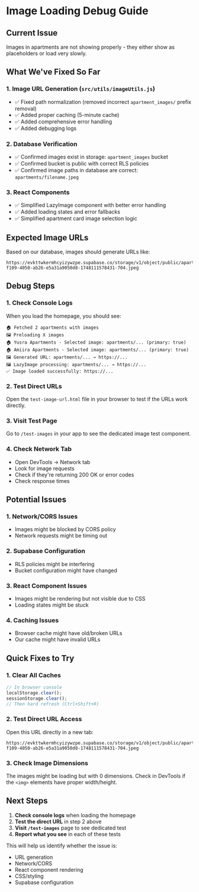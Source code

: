 # Image Loading Debug Guide

## Current Issue
Images in apartments are not showing properly - they either show as placeholders or load very slowly.

## What We've Fixed So Far

### 1. **Image URL Generation** (`src/utils/imageUtils.js`)
- ✅ Fixed path normalization (removed incorrect `apartment_images/` prefix removal)
- ✅ Added proper caching (5-minute cache)
- ✅ Added comprehensive error handling
- ✅ Added debugging logs

### 2. **Database Verification**
- ✅ Confirmed images exist in storage: `apartment_images` bucket
- ✅ Confirmed bucket is public with correct RLS policies
- ✅ Confirmed image paths in database are correct: `apartments/filename.jpeg`

### 3. **React Components**
- ✅ Simplified LazyImage component with better error handling
- ✅ Added loading states and error fallbacks
- ✅ Simplified apartment card image selection logic

## Expected Image URLs
Based on our database, images should generate URLs like:
```
https://evkttwkermhcyizywzpe.supabase.co/storage/v1/object/public/apartment_images/apartments/1010ed08-f109-4050-ab26-e5a31a9050d8-1748111578431-704.jpeg
```

## Debug Steps

### 1. **Check Console Logs**
When you load the homepage, you should see:
```
🏠 Fetched 2 apartments with images
🖼️ Preloading X images
🏠 Yusra Apartments - Selected image: apartments/... (primary: true)
🏠 Amiira Apartments - Selected image: apartments/... (primary: true)
🖼️ Generated URL: apartments/... → https://...
🖼️ LazyImage processing: apartments/... → https://...
✅ Image loaded successfully: https://...
```

### 2. **Test Direct URLs**
Open the `test-image-url.html` file in your browser to test if the URLs work directly.

### 3. **Visit Test Page**
Go to `/test-images` in your app to see the dedicated image test component.

### 4. **Check Network Tab**
- Open DevTools → Network tab
- Look for image requests
- Check if they're returning 200 OK or error codes
- Check response times

## Potential Issues

### 1. **Network/CORS Issues**
- Images might be blocked by CORS policy
- Network requests might be timing out

### 2. **Supabase Configuration**
- RLS policies might be interfering
- Bucket configuration might have changed

### 3. **React Component Issues**
- Images might be rendering but not visible due to CSS
- Loading states might be stuck

### 4. **Caching Issues**
- Browser cache might have old/broken URLs
- Our cache might have invalid URLs

## Quick Fixes to Try

### 1. **Clear All Caches**
```javascript
// In browser console
localStorage.clear();
sessionStorage.clear();
// Then hard refresh (Ctrl+Shift+R)
```

### 2. **Test Direct URL Access**
Open this URL directly in a new tab:
```
https://evkttwkermhcyizywzpe.supabase.co/storage/v1/object/public/apartment_images/apartments/1010ed08-f109-4050-ab26-e5a31a9050d8-1748111578431-704.jpeg
```

### 3. **Check Image Dimensions**
The images might be loading but with 0 dimensions. Check in DevTools if the `<img>` elements have proper width/height.

## Next Steps

1. **Check console logs** when loading the homepage
2. **Test the direct URL** in step 2 above
3. **Visit `/test-images`** page to see dedicated test
4. **Report what you see** in each of these tests

This will help us identify whether the issue is:
- URL generation
- Network/CORS
- React component rendering
- CSS/styling
- Supabase configuration 